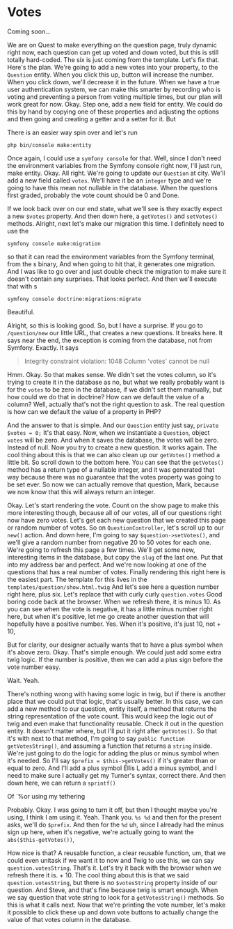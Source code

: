 # Votes

Coming soon...

We are on
Quest to make everything on the question page, truly dynamic right now, each question
can get up voted and down voted, but this is still totally hard-coded. The six is
just coming from the template. Let's fix that. Here's the plan. We're going to add a
new votes into your property, to the `Question` entity. When you click this up, button
will increase the number. When you click down, we'll decrease it in the future. When
we have a true user authentication system, we can make this smarter by recording who
is voting and preventing a person from voting multiple times, but our plan will work
great for now. Okay. Step one, add a new field for entity. We could do this by hand
by copying one of these properties and adjusting the options and then going and
creating a getter and a setter for it. But

There is an easier way spin over and let's run 

```terminal
php bin/console make:entity
```

Once again, I could use a `symfony console` for that. Well, since I don't need the environment
variables from the Symfony console right now, I'll just run, make entity. Okay. All
right. We're going to update our `Question` at city. We'll add a new field called
`votes`. We'll have it be an `integer` type and we're going to have this mean not
nullable in the database. When the questions first graded, probably the vote count
should be 0 and Done.

If we look back over on our end state, what we'll see is they exactly expect a new
`$votes` property. And then down here, a `getVotes()` and `setVotes()` methods. Alright, next
let's make our migration this time. I definitely need to use the 

```terminal
symfony console make:migration
```

so that it can read the environment variables from the Symfony terminal,
from the s binary, And when going to hit that, it generates one migration. And
I was like to go over and just double check the migration to make sure it doesn't
contain any surprises. That looks perfect. And then we'll execute that with s

```terminal
symfony console doctrine:migrations:migrate
```

Beautiful.

Alright, so this is looking good. So, but I have a surprise. If you go to 
`/question/new` our little URL, that creates a new questions. It breaks here. It says near the
end, the exception is coming from the database, not from Symfony. Exactly. It says

> Integrity constraint violation: 1048 Column 'votes' cannot be null

Hmm. Okay. So that makes
sense. We didn't set the votes column, so it's trying to create it in the database as
no, but what we really probably want is for the `votes` to be zero in the database, if
we didn't set them manually, but how could we do that in doctrine? How can we default
the value of a column? Well, actually that's not the right question to ask. The real
question is how can we default the value of a property in PHP?

And the answer to that is simple. And our `Question` entity just say, `private $votes = 0;`
It's that easy. Now, when we instantiate a `Question`, object `votes` will be zero.
And when it saves the database, the votes will be zero. Instead of null. Now you try
to create a new question. It works again. The cool thing about this is that we can
also clean up our `getVotes()` method a little bit. So scroll down to the bottom here.
You can see that the `getVotes()` method has a return type of a nullable integer, and
it was generated that way because there was no guarantee that the votes property was
going to be set ever. So now we can actually remove that question, Mark, because we
now know that this will always return an integer.

Okay. Let's start rendering the vote. Count on the show page to make this more
interesting though, because all of our votes, all of our questions right now have
zero votes. Let's get each new question that we created this page or random number of
votes. So on `QuestionController`, let's scroll up to our `new()` action. And down here,
I'm going to say `$question->setVotes()`, and we'll give a random number from
negative 20 to 50 votes for each one. We're going to refresh this page a few times.
We'll get some new, interesting items in the database, but copy the `slug` of the last
one. Put that into my address bar and perfect. And we're now looking at one of the
questions that has a real number of votes. Finally rendering this right here is the
easiest part. The template for this lives in the `templates/question/show.html.twig`
And let's see here a question number right here, plus six. Let's replace that
with curly curly `question.votes` Good boring code back at the browser. When we
refresh there, it is minus 10. As you can see when the vote is negative, it has a
little minus number right here, but when it's positive, let me go create another
question that will hopefully have a positive number. Yes. When it's positive, it's
just 10, not + 10,

But for clarity, our designer actually wants that to have a plus symbol when it's
above zero. Okay. That's simple enough. We could just add some extra twig logic. If
the number is positive, then we can add a plus sign before the vote number easy.

Wait. Yeah.

There's nothing wrong with having some logic in twig, but if there is another place
that we could put that logic, that's usually better. In this case, we can add a new
method to our question, entity itself, a method that returns the string
representation of the vote count. This would keep the logic out of twig and even make
that functionality reusable. Check it out in the question entity. It doesn't matter
where, but I'll put it right after `getVotes()`. So that it's with next to that method,
I'm going to say `public function getVotesString()`, and assuming a function that
returns a `string` inside. We're just going to do the logic for adding the plus or
minus symbol when it's needed. So I'll say `$prefix = $this->getVotes()` if it's
greater than or equal to zero. And I'll add a plus symbol Ellis L add a minus symbol,
and I need to make sure I actually get my Turner's syntax, correct there. And then
down here, we can return a `sprintf()`

Of `%or using my tethering

Probably. Okay. I was going to turn it off, but then I thought maybe you're using, I
think I am using it. Yeah. Thank you. `%s %d` and then for the present
asks, we'll do `$prefix`. And then for the `%d` uh, since I already had the minus
sign up here, when it's negative, we're actually going to want the `abs($this-getVotes())`,

How nice is that? A reusable function, a clear reusable function,
um, that we could even unitask if we want it to now and Twig to use this, we can
say `question.votesString`. That's it. Let's try it back with the browser when
we refresh there it is. + 10. The cool thing about this is that we said 
`question.votesString`, but there is no `$votesString` property inside of our question. And
Steve, and that's fine because twig is smart enough. When we say question that vote
string to look for a `getVotesString()` methods. So this is what it calls next. Now
that we're printing the vote number, let's make it possible to click these up and
down vote buttons to actually change the value of that votes column in the database.
